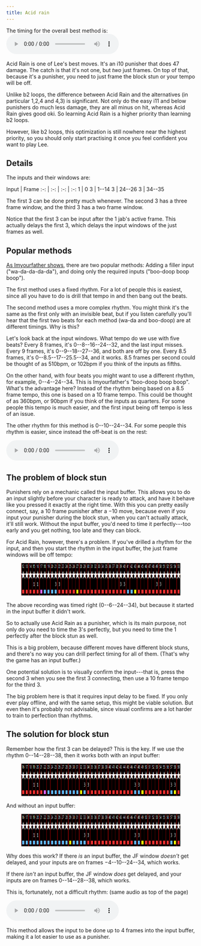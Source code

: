 ```yaml
---
title: Acid rain
---
```


The timing for the overall best method is:
<audio controls loop src="/assets/sounds/acid-delay.mp3">
  Your browser does not support the audio element.
</audio>

Acid Rain is one of Lee's best moves. It's an i10 punisher that does 47
damage. The catch is that it's not one, but *two* just frames. On top of that,
because it's a punisher, you need to just frame the block stun or your tempo
will be off.

Unlike b2 loops, the difference between Acid Rain and the alternatives (in
particular 1,2,4 and 4,3) is significant. Not only do the easy i11 and below
punishers do much less damage, they are all minus on hit, whereas Acid
Rain gives good oki. So learning Acid Rain is a higher priority than learning
b2 loops.

However, like b2 loops, this optimization is still nowhere near the highest
priority, so you should only start practising it once you feel confident you
want to play Lee.

## Details

The inputs and their windows are:

Input | Frame
:-: | :-: | :-: | :-:
1 | 0
3 | 1--14
3 | 24--26
3 | 34--35

The first 3 can be done pretty much whenever. The second 3 has a three frame
window, and the third 3 has a two frame window.

Notice that the first 3 can be input after the 1 jab's active frame. This
actually delays the first 3, which delays the input windows of the just frames
as well.

## Popular methods

[As Imyourfather shows](https://www.youtube.com/watch?v=dd9gHRheRvQ), there
are two popular methods: Adding a filler input ("wa-da-da-da-da"), and doing
only the required inputs ("boo-doop boop boop").

The first method uses a fixed rhythm. For a lot of people this is easiest,
since all you have to do is drill that tempo in and then bang out the beats.

The second method uses a more complex rhythm. You might think it's the same as
the first only with an invisible beat, but if you listen carefully you'll hear
that the first two beats for each method (wa-da and boo-doop) are at different
timings. Why is this?

Let's look back at the input windows. What tempo do we use with five beats?
Every 8 frames, it's 0--8--16--24--32, and the last input misses. Every 9
frames, it's 0--9--18--27--36, and both are off by one. Every 8.5 frames, it's
0--8.5--17--25.5--34, and it works. 8.5 frames per second could be thought of
as 510bpm, or 102bpm if you think of the inputs as fifths.

On the other hand, with four beats you might want to use a different rhythm,
for example, 0--4--24--34. This is Imyourfather's "boo-doop boop boop". What's
the advantage here? Instead of the rhythm being based on a 8.5 frame tempo,
this one is based on a 10 frame tempo. This could be thought of as 360bpm, or
90bpm if you think of the inputs as quarters. For some people this tempo is
much easier, and the first input being off tempo is less of an issue.

The other rhythm for this method is 0--10--24--34. For some people this rhythm
is easier, since instead the off-beat is on the rest:

<audio controls loop src="/assets/sounds/acid-regular.mp3">
  Your browser does not support the audio element.
</audio>

## The problem of block stun

Punishers rely on a mechanic called the input buffer. This allows you to do an
input slightly before your character is ready to attack, and have it behave
like you pressed it exactly at the right time. With this you can pretty easily
connect, say, a 10 frame punisher after a &minus;10 move, because even if you
input your punisher during the block stun, when you can't actually attack,
it'll still work. Without the input buffer, you'd need to time it
perfectly---too early and you get nothing, too late and they can block.

For Acid Rain, however, there's a problem. If you've drilled a rhythm for the
input, and then you start the rhythm in the input buffer, the just frame
windows will be off tempo:

<figure markdown="0"><img src="/assets/images/acid-regular-buffer.png" height="86"></figure>

The above recording was timed right (0--6--24--34), but because it started in
the input buffer it didn't work.

So to actually use Acid Rain as a punisher, which is its main purpose, not
only do you need to time the 3's perfectly, but you need to time the 1
perfectly after the block stun as well.

This is a big problem, because different moves have different block stuns, and
there's no way you can drill perfect timing for all of them. (That's why the
game has an input buffer.)

One potential solution is to visually confirm the input---that is, press the
second 3 when you see the first 3 connecting, then use a 10 frame tempo for
the third 3.

The big problem here is that it requires input delay to be fixed. If you only
ever play offline, and with the same setup, this might be viable solution. But
even then it's probably not advisable, since visual confirms are a lot harder
to train to perfection than rhythms.

## The solution for block stun

Remember how the first 3 can be delayed? This is the key. If we use the rhythm
0--14--28--38, then it works both with an input buffer:

<figure markdown="0"><img src="/assets/images/acid-delay-buffer.png" height="86"></figure>

And without an input buffer:

<figure markdown="0"><img src="/assets/images/acid-delay.png" height="86"></figure>

Why does this work? If there *is* an input buffer, the JF window *doesn't* get
delayed, and your inputs are on frames &minus;4--10--24--34, which works.

If there *isn't* an input buffer, the JF window *does* get delayed, and your
inputs are on frames 0--14--28--38, which works.

This is, fortunately, not a difficult rhythm: (same audio as top of the page)

<audio controls loop src="/assets/sounds/acid-delay.mp3">
  Your browser does not support the audio element.
</audio>

This method allows the input to be done up to 4 frames into the input buffer,
making it a lot easier to use as a punisher.
